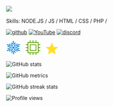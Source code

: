 ![](https://images.squarespace-cdn.com/content/v1/520eab84e4b02d5660581bbb/1560890420055-OU3A46JWWV5TBZTK215Q/matt-anderson-canopy-discord-dioramas-lost-woods-main.png?format=2500w)


Skills: NODE.JS / JS / HTML / CSS / PHP / 



[<img src='https://cdn.jsdelivr.net/npm/simple-icons@3.0.1/icons/github.svg' alt='github' height='40'>](https://github.com/HeavyGoal)  [<img src='https://cdn.jsdelivr.net/npm/simple-icons@3.0.1/icons/youtube.svg' alt='YouTube' height='40'>](https://www.youtube.com/channel/UCJOph0M71WAd7OMgT8zQVlg)  [<img src='https://cdn.jsdelivr.net/npm/simple-icons@3.0.1/icons/discord.svg' alt='discord' height='40'>](https://discord.com/404)  

<a href='https://archiveprogram.github.com/'><img src='https://raw.githubusercontent.com/acervenky/animated-github-badges/master/assets/acbadge.gif' width='40' height='40'></a> <a href='https://docs.github.com/en/developers'><img src='https://raw.githubusercontent.com/acervenky/animated-github-badges/master/assets/devbadge.gif' width='40' height='40'></a> <a href='https://stars.github.com/'><img src='https://raw.githubusercontent.com/acervenky/animated-github-badges/master/assets/starbadge.gif' width='35' height='35'></a> 

![GitHub stats](https://github-readme-stats.vercel.app/api?username=HeavyGoal&show_icons=true&count_private=true)  

![GitHub metrics](https://metrics.lecoq.io/HeavyGoal)  

![GitHub streak stats](https://github-readme-streak-stats.herokuapp.com/?user=HeavyGoal)  

![Profile views](https://gpvc.arturio.dev/HeavyGoal)  
